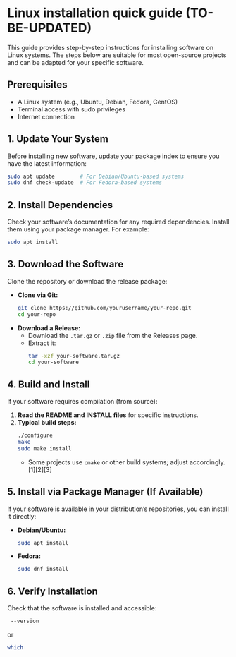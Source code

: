 # Linux installation quick guide (TO-BE-UPDATED)


This guide provides step-by-step instructions for installing software on Linux systems. The steps below are suitable for most open-source projects and can be adapted for your specific software.

## Prerequisites

- A Linux system (e.g., Ubuntu, Debian, Fedora, CentOS)
- Terminal access with sudo privileges
- Internet connection

## 1. Update Your System

Before installing new software, update your package index to ensure you have the latest information:

```bash
sudo apt update        # For Debian/Ubuntu-based systems
sudo dnf check-update  # For Fedora-based systems
```


## 2. Install Dependencies

Check your software’s documentation for any required dependencies. Install them using your package manager. For example:

```bash
sudo apt install  
```


## 3. Download the Software

Clone the repository or download the release package:

- **Clone via Git:**
  ```bash
  git clone https://github.com/yourusername/your-repo.git
  cd your-repo
  ```
- **Download a Release:**
  - Download the `.tar.gz` or `.zip` file from the Releases page.
  - Extract it:
    ```bash
    tar -xzf your-software.tar.gz
    cd your-software
    ```


## 4. Build and Install

If your software requires compilation (from source):

1. **Read the README and INSTALL files** for specific instructions.
2. **Typical build steps:**
   ```bash
   ./configure
   make
   sudo make install
   ```
   - Some projects use `cmake` or other build systems; adjust accordingly.
[1][2][3]

## 5. Install via Package Manager (If Available)

If your software is available in your distribution’s repositories, you can install it directly:

- **Debian/Ubuntu:**
  ```bash
  sudo apt install 
  ```
- **Fedora:**
  ```bash
  sudo dnf install 
  ```


## 6. Verify Installation

Check that the software is installed and accessible:

```bash
 --version
```
or
```bash
which 
```
